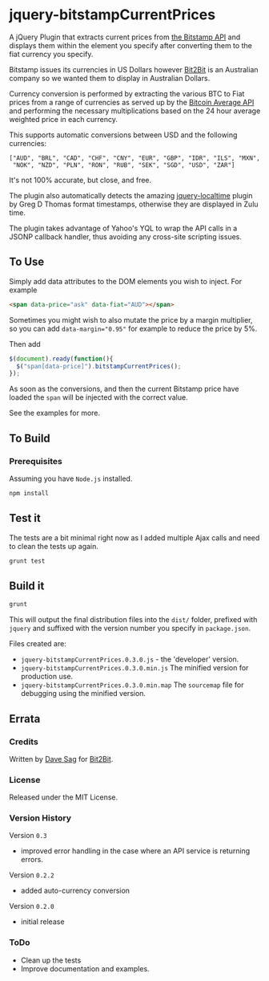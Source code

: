 jquery-bitstampCurrentPrices
============================

A jQuery Plugin that extracts current prices from
[the Bitstamp API](https://www.bitstamp.net/api/ticker/) and displays them within the element you specify
after converting them to the fiat currency you specify.

Bitstamp issues its currencies in US Dollars however [Bit2Bit](http://www.bit2bit.co) is an Australian
company so we wanted them to display in Australian Dollars.

Currency conversion is performed by extracting the various BTC to Fiat prices from a range of currencies
as served up by the [Bitcoin Average API](https://api.bitcoinaverage.com/ticker/) and performing the 
necessary multiplications based on the 24 hour average weighted price in each currency.

This supports automatic conversions between USD and the following currencies:

    ["AUD", "BRL", "CAD", "CHF", "CNY", "EUR", "GBP", "IDR", "ILS", "MXN", 
     "NOK", "NZD", "PLN", "RON", "RUB", "SEK", "SGD", "USD", "ZAR"]

It's not 100% accurate, but close, and free.

The plugin also automatically detects the amazing [jquery-localtime](https://github.com/GregDThomas/jquery-localtime) plugin by Greg D Thomas format timestamps, otherwise they are displayed in Zulu time.

The plugin takes advantage of Yahoo's YQL to wrap the API calls in a JSONP callback handler, thus avoiding any cross-site scripting issues.

## To Use

Simply add data attributes to the DOM elements you wish to inject.  For example

```html
<span data-price="ask" data-fiat="AUD"></span>
```

Sometimes you might wish to also mutate the price by a margin multiplier, so you can add `data-margin="0.95"` for
example to reduce the price by 5%.

Then add
```javascript
$(document).ready(function(){
  $("span[data-price]").bitstampCurrentPrices();
});
```

As soon as the conversions, and then the current Bitstamp price have loaded the `span` will be injected with the correct value.

See the examples for more.

## To Build

### Prerequisites

Assuming you have `Node.js` installed.

```bash
npm install
```

## Test it

The tests are a bit minimal right now as I added multiple Ajax calls and need to clean the tests up again.

```bash
grunt test
```

## Build it

```bash
grunt
```

This will output the final distribution files into the `dist/` folder, prefixed with `jquery` and suffixed with 
the version number you specify in `package.json`.

Files created are:

* `jquery-bitstampCurrentPrices.0.3.0.js` - the 'developer' version.
* `jquery-bitstampCurrentPrices.0.3.0.min.js` The minified version for production use.
* `jquery-bitstampCurrentPrices.0.3.0.min.map` The `sourcemap` file for debugging using the minified version.

## Errata

### Credits

Written by [Dave Sag](http://cv.davesag.com) for [Bit2Bit](http://www.bit2bit.co).

### License

Released under the MIT License.

### Version History

Version `0.3`

* improved error handling in the case where an API service is returning errors.

Version `0.2.2`

* added auto-currency conversion

Version `0.2.0`

* initial release

### ToDo

* Clean up the tests
* Improve documentation and examples.
